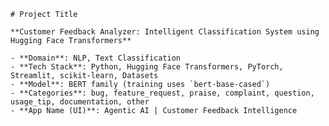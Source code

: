     # Project Title

    **Customer Feedback Analyzer: Intelligent Classification System using Hugging Face Transformers**

    - **Domain**: NLP, Text Classification
    - **Tech Stack**: Python, Hugging Face Transformers, PyTorch, Streamlit, scikit-learn, Datasets
    - **Model**: BERT family (training uses `bert-base-cased`)
    - **Categories**: bug, feature_request, praise, complaint, question, usage_tip, documentation, other
    - **App Name (UI)**: Agentic AI | Customer Feedback Intelligence
